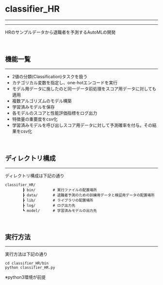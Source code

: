 # classifier_HR
***
***

HRのサンプルデータから退職者を予測するAutoMLの開発

　　
## 機能一覧
***
* 2値の分類(Classification)タスクを扱う
* カテゴリカル変数を指定し、one-hotエンコードを実行
* モデル用データに施したのと同一データ前処理をスコア用データに対しても適用
* 複数アルゴリズムのモデル構築
* 学習済みモデルを保存
* 各モデルのスコアと性能評価指標をログ出力
* 特徴量の重要度をcsv化
* 学習済みモデルを呼び出しスコア用データに対して予測確率を付与。その結果をcsv化

　　
## ディレクトリ構成
***
ディレクトリ構成は下記の通り
```
classifier_HR/
        ┣ bin/        # 実行ファイルの配置場所
        ┣ data/       # 退職者予測のための訓練用データと検証用データの配置場所
        ┣ lib/        # ライブラリの配置場所
        ┣ log/        # ログ出力先
        ┗ model/      # 学習済みモデルの出力先
```

　　
## 実行方法
***
実行方法は下記の通り
```
cd classifier_HR/bin
python classifier_HR.py
```
※python3環境が前提

